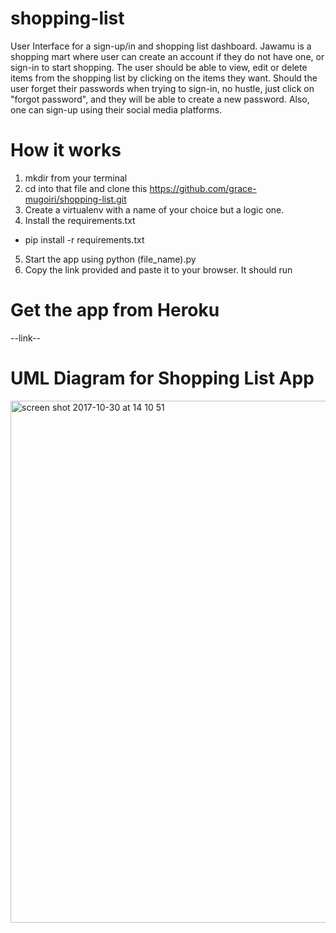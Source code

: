 # shopping-list
User Interface for a sign-up/in and shopping list dashboard. Jawamu is a shopping mart where user can create an account if they do not have one, or sign-in to start shopping. The user should be able to view, edit or delete items from the shopping list by clicking on the items they want. Should the user forget their passwords when trying to sign-in, no hustle, just click on "forgot password", and they will be able to create a new password. Also, one can sign-up using their social media platforms.

# How it works
1. mkdir from your terminal
2. cd into that file and clone this https://github.com/grace-mugoiri/shopping-list.git 
3. Create a virtualenv with a name of your choice but a logic one.
4. Install the requirements.txt 
  - pip install -r requirements.txt
5. Start the app using python (file_name).py 
6. Copy the link provided and paste it to your browser. It should run

# Get the app from Heroku 
--link--

# UML Diagram for Shopping List App

<img width="835" alt="screen shot 2017-10-30 at 14 10 51" src="https://user-images.githubusercontent.com/20679425/32168363-600490a0-bd7d-11e7-9729-fbc6bfc99774.png">

